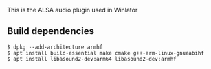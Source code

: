 This is the ALSA audio plugin used in Winlator

## Build dependencies

	$ dpkg --add-architecture armhf
	$ apt install build-essential make cmake g++-arm-linux-gnueabihf
	$ apt install libasound2-dev:arm64 libasound2-dev:armhf